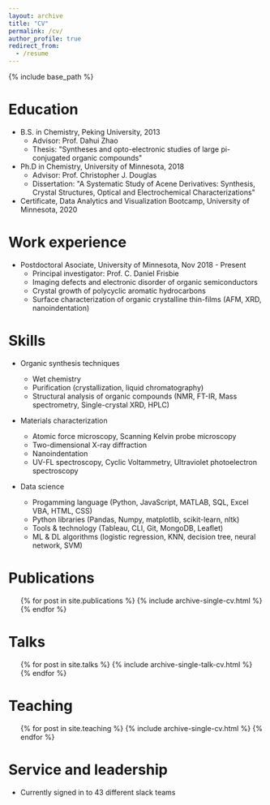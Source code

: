 ```yaml
---
layout: archive
title: "CV"
permalink: /cv/
author_profile: true
redirect_from:
  - /resume
---
```


{% include base_path %}

Education
======
* B.S. in Chemistry, Peking University, 2013
  * Advisor: Prof. Dahui Zhao
  * Thesis: "Syntheses and opto-electronic studies of large pi-conjugated organic compounds"
* Ph.D in Chemistry, University of Minnesota, 2018
  * Advisor: Prof. Christopher J. Douglas
  * Dissertation: "A Systematic Study of Acene Derivatives: Synthesis, Crystal Structures, Optical and Electrochemical Characterizations"
* Certificate, Data Analytics and Visualization Bootcamp, University of Minnesota, 2020

Work experience
======
* Postdoctoral Asociate, University of Minnesota, Nov 2018 - Present
  * Principal investigator: Prof. C. Daniel Frisbie
  * Imaging defects and electronic disorder of organic semiconductors
  * Crystal growth of polycyclic aromatic hydrocarbons
  * Surface characterization of organic crystalline thin-films (AFM, XRD, nanoindentation)
  

Skills
======
* Organic synthesis techniques
  * Wet chemistry
  * Purification (crystallization, liquid chromatography)
  * Structural analysis of organic compounds (NMR, FT-IR, Mass spectrometry, Single-crystal XRD, HPLC)

* Materials characterization
  * Atomic force microscopy, Scanning Kelvin probe microscopy
  * Two-dimensional X-ray diffraction
  * Nanoindentation
  * UV-FL spectroscopy, Cyclic Voltammetry, Ultraviolet photoelectron spectroscopy

* Data science
  * Progamming language (Python, JavaScript, MATLAB, SQL, Excel VBA, HTML, CSS)
  * Python libraries (Pandas, Numpy, matplotlib, scikit-learn, nltk)
  * Tools & technology (Tableau, CLI, Git, MongoDB, Leaflet)
  * ML & DL algorithms (logistic regression, KNN, decision tree, neural network, SVM)

Publications
======
  <ul>{% for post in site.publications %}
    {% include archive-single-cv.html %}
  {% endfor %}</ul>
  
Talks
======
  <ul>{% for post in site.talks %}
    {% include archive-single-talk-cv.html %}
  {% endfor %}</ul>
  
Teaching
======
  <ul>{% for post in site.teaching %}
    {% include archive-single-cv.html %}
  {% endfor %}</ul>
  
Service and leadership
======
* Currently signed in to 43 different slack teams
